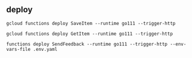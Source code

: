 ## deploy

```
gcloud functions deploy SaveItem --runtime go111 --trigger-http
```

```
gcloud functions deploy GetItem --runtime go111 --trigger-http
```

```
functions deploy SendFeedback --runtime go111 --trigger-http --env-vars-file .env.yaml
```

